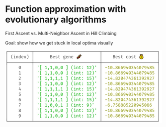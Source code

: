 # Function approximation with evolutionary algorithms

First Ascent vs. Multi-Neighbor Ascent in Hill Climbing

Goal: show how we get stuck in local optima visually

![Best genes console output](./images/best-genes-test.jpg)